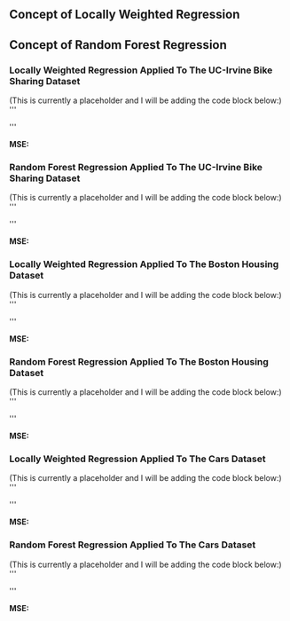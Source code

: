 ## Concept of Locally Weighted Regression



## Concept of Random Forest Regression



### Locally Weighted Regression Applied To The UC-Irvine Bike Sharing Dataset

(This is currently a placeholder and I will be adding the code block below:)
'''

'''

**MSE:**

### Random Forest Regression Applied To The UC-Irvine Bike Sharing Dataset

(This is currently a placeholder and I will be adding the code block below:)
'''

'''

**MSE:**

### Locally Weighted Regression Applied To The Boston Housing Dataset

(This is currently a placeholder and I will be adding the code block below:)
'''

'''

**MSE:**

### Random Forest Regression Applied To The Boston Housing Dataset

(This is currently a placeholder and I will be adding the code block below:)
'''

'''

**MSE:**

### Locally Weighted Regression Applied To The Cars Dataset

(This is currently a placeholder and I will be adding the code block below:)
'''

'''

**MSE:**

### Random Forest Regression Applied To The Cars Dataset

(This is currently a placeholder and I will be adding the code block below:)
'''

'''

**MSE:**

